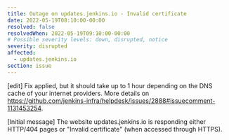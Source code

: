 ```yaml
---
title: Outage on updates.jenkins.io - Invalid certificate
date: 2022-05-19T08:10:00-00:00
resolved: false
resolvedWhen: 2022-05-19T09:10:00-00:00
# Possible severity levels: down, disrupted, notice
severity: disrupted
affected:
  - updates.jenkins.io
section: issue
---
```


[edit]
Fix applied, but it should take up to 1 hour depending on the DNS cache of your internet providers.
More details on <https://github.com/jenkins-infra/helpdesk/issues/2888#issuecomment-1131453254>.

[Initial message]
The website updates.jenkins.io is responding either HTTP/404 pages or "Invalid certificate" (when accessed through HTTPS).
